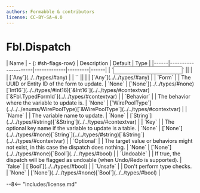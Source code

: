 ```yaml
---
authors: Formabble & contributors
license: CC-BY-SA-4.0
---
```



# Fbl.Dispatch

<div class="sh-parameters" markdown="1">
| Name | - {: #sh-flags-row} | Description | Default | Type |
|------|---------------------|-------------|---------|------|
| `<input>` || | | [`Any`](../../types/#any) |
| `<output>` || | | [`Any`](../../types/#any) |
| `Form` |  | The UUID or Entity ID of the form to update. | `None` | [`None`](../../types/#none)[`Int16`](../../types/#int16)[`&Int16`](../../types/#contextvar)[`&Fbl.TypedFormId`](../../types/#contextvar) |
| `Behavior` |  | The behavior where the variable to update is. | `None` | [`WirePoolType`](../../../enums/WirePoolType)[`&WirePoolType`](../../types/#contextvar) |
| `Name` |  | The variable name to update. | `None` | [`String`](../../types/#string)[`&String`](../../types/#contextvar) |
| `Key` |  | The optional key name if the variable to update is a table. | `None` | [`None`](../../types/#none)[`String`](../../types/#string)[`&String`](../../types/#contextvar) |
| `Optional` |  | The target value or behaviors might not exist, in this case the dispatch does nothing. | `None` | [`None`](../../types/#none)[`Bool`](../../types/#bool) |
| `Undoable` |  | If true, the dispatch will be flagged as undoable (when Undo/Redo is supported). | `false` | [`Bool`](../../types/#bool) |
| `Unsafe` |  | Don't perform type checks. | `None` | [`None`](../../types/#none)[`Bool`](../../types/#bool) |

</div>



--8<-- "includes/license.md"

